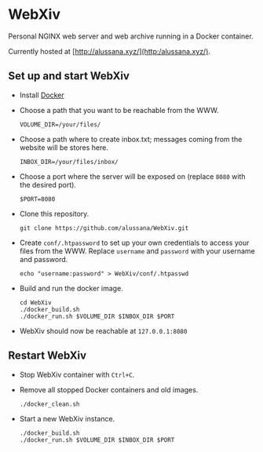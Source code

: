# WebXiv

Personal NGINX web server and web archive running in a Docker container.


Currently hosted at [http://alussana.xyz/](http:/alussana.xyz/).

## Set up and start WebXiv

* Install [Docker](https://www.docker.com/)

* Choose a path that you want to be reachable from the WWW.

  ```
  VOLUME_DIR=/your/files/
  ```

* Choose a path where to create inbox.txt; messages coming from the website will be stores here.

  ```
  INBOX_DIR=/your/files/inbox/
  ```

* Choose a port where the server will be exposed on (replace `8080` with the desired port).

  ```
  $PORT=8080
  ```

* Clone this repository.

  ```
  git clone https://github.com/alussana/WebXiv.git
  ```

* Create `conf/.htpassword` to set up your own credentials to access your files from the WWW. Replace `username` and `password` with your username and password.

  ```
  echo "username:password" > WebXiv/conf/.htpasswd
  ```

* Build and run the docker image.

  ```
  cd WebXiv
  ./docker_build.sh
  ./docker_run.sh $VOLUME_DIR $INBOX_DIR $PORT
  ```

* WebXiv should now be reachable at `127.0.0.1:8080`

## Restart WebXiv

* Stop WebXiv container with `Ctrl+C`.

* Remove all stopped Docker containers and old images.

  ```
  ./docker_clean.sh
  ```

* Start a new WebXiv instance.

  ```
  ./docker_build.sh
  ./docker_run.sh $VOLUME_DIR $INBOX_DIR $PORT
  ```